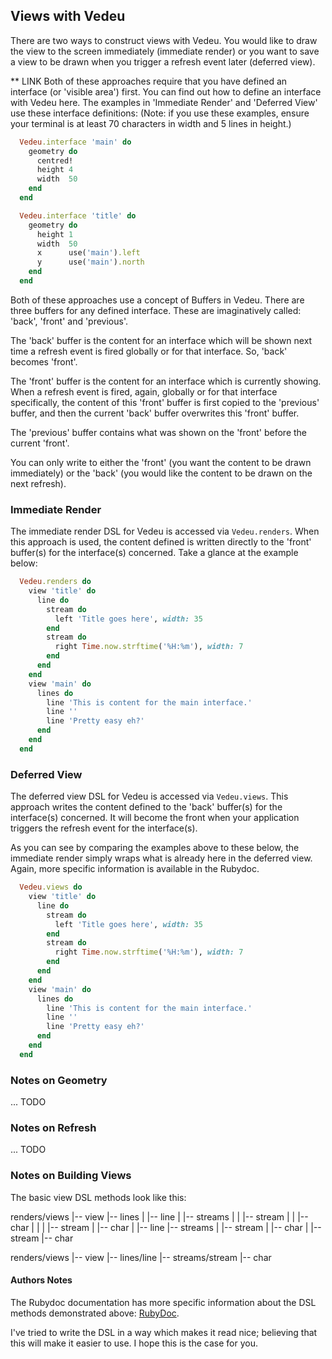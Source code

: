## Views with Vedeu

There are two ways to construct views with Vedeu. You would like to draw the
view to the screen immediately (immediate render) or you want to save a view to
be drawn when you trigger a refresh event later (deferred view).

** LINK Both of these approaches require that you have defined an interface (or
'visible area') first. You can find out how to define an interface with Vedeu
here. The examples in 'Immediate Render' and 'Deferred View' use these interface
definitions: (Note: if you use these examples, ensure your terminal is at least
70 characters in width and 5 lines in height.)

```ruby
  Vedeu.interface 'main' do
    geometry do
      centred!
      height 4
      width  50
    end
  end

  Vedeu.interface 'title' do
    geometry do
      height 1
      width  50
      x      use('main').left
      y      use('main').north
    end
  end
```

Both of these approaches use a concept of Buffers in Vedeu. There are three
buffers for any defined interface. These are imaginatively called: 'back',
'front' and 'previous'.

The 'back' buffer is the content for an interface which will be shown next time
a refresh event is fired globally or for that interface. So, 'back' becomes
'front'.

The 'front' buffer is the content for an interface which is currently showing.
When a refresh event is fired, again, globally or for that interface
specifically, the content of this 'front' buffer is first copied to the
'previous' buffer, and then the current 'back' buffer overwrites this 'front'
buffer.

The 'previous' buffer contains what was shown on the 'front' before the current
'front'.

You can only write to either the 'front' (you want the content to be drawn
immediately) or the 'back' (you would like the content to be drawn on the next
refresh).

### Immediate Render

The immediate render DSL for Vedeu is accessed via `Vedeu.renders`. When this
approach is used, the content defined is written directly to the 'front'
buffer(s) for the interface(s) concerned. Take a glance at the example below:

```ruby
  Vedeu.renders do
    view 'title' do
      line do
        stream do
          left 'Title goes here', width: 35
        end
        stream do
          right Time.now.strftime('%H:%m'), width: 7
        end
      end
    end
    view 'main' do
      lines do
        line 'This is content for the main interface.'
        line ''
        line 'Pretty easy eh?'
      end
    end
  end
```

### Deferred View

The deferred view DSL for Vedeu is accessed via `Vedeu.views`. This approach
writes the content defined to the 'back' buffer(s) for the interface(s)
concerned. It will become the front when your application triggers the refresh
event for the interface(s).

As you can see by comparing the examples above to these below, the immediate
render simply wraps what is already here in the deferred view. Again, more
specific information is available in the Rubydoc.

```ruby
  Vedeu.views do
    view 'title' do
      line do
        stream do
          left 'Title goes here', width: 35
        end
        stream do
          right Time.now.strftime('%H:%m'), width: 7
        end
      end
    end
    view 'main' do
      lines do
        line 'This is content for the main interface.'
        line ''
        line 'Pretty easy eh?'
      end
    end
  end
```

### Notes on Geometry

... TODO

### Notes on Refresh

... TODO

### Notes on Building Views

The basic view DSL methods look like this:

renders/views
  |-- view
        |-- lines
        |     |-- line
        |           |-- streams
        |           |     |-- stream
        |           |           |-- char
        |           |
        |           |-- stream
        |                 |-- char
        |
        |-- line
              |-- streams
              |     |-- stream
              |           |-- char
              |
              |-- stream
                    |-- char

renders/views
  |-- view
        |-- lines/line
              |-- streams/stream
                    |-- char

#### Authors Notes

The Rubydoc documentation has more specific information about the DSL methods
demonstrated above: [RubyDoc](http://rubydoc.info/gems/vedeu).

I've tried to write the DSL in a way which makes it read nice; believing that
this will make it easier to use. I hope this is the case for you.

